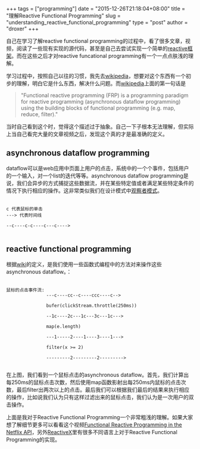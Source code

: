 +++
tags = ["programming"]
date = "2015-12-26T21:18:04+08:00"
title = "理解Reactive Functional Programming"
slug = "understanding_reactive_functional_programming"
type = "post"
author = "droxer"
+++

自己在学习了解reactive functional programming的过程中，看了很多文章，视频，阅读了一些现有实现的源代码，甚至是自己去尝试实现一个简单的[reactive框架][1]。而在这些之后才对reactive funcational programming有一个一点点肤浅的理解。

学习过程中，按照自己以往的习惯，我先去[wikipedia][2]，想要对这个东西有一个初步的理解，明白它是什么东西，解决什么问题。而[wikipedia][2]上面的第一句话是

>"Functional reactive programming (FRP) is a programming paradigm for reactive programming (asynchronous dataflow programming) using the building blocks of functional programming (e.g. map, reduce, filter)."

当时自己看到这个时，觉得这个描述过于抽象。自己一下子根本无法理解，但实际上当自己看完大量的文章视频之后，发现这个真的才是最准确的定义。

## asynchronous dataflow programming

dataflow可以是web应用中页面上用户的点击，系统中的一个个事件，包括用户的一个输入，对一个list的迭代等等。asynchronous dataflow programming是说，我们会异步的方式捕捉这些数据流，并在某些特定值或者满足某些特定条件的情况下执行相应的操作。这非常类似我们在设计模式中[观察者模式][3]。

<pre>
    <code>
c 代表鼠标的单击
---> 代表时间线

--c----c-c----c---c---->
    </code>
</pre>

## reactive functional programming

根据[wiki][1]的定义，是我们使用一些函数式编程中的方法对来操作这些asynchronous dataflow。：

<pre>
    <code>
鼠标的点击事件流:
               ---c----cc--c----ccc----c-->

               bufer(clickStream.throttle(250ms))

               --1c----2c---1c---3c---1c--->

               map(e.length)

               ---1-----2----1----3----1--->

               filter(x >= 2)

               ---------2---------2--------->
    </code>
</pre>

在上图，我们看到一个鼠标点击的asynchronous dataflow。首先，我们计算出每250ms的鼠标点击次数，然后使用map函数影射出每250ms内鼠标的点击次数，最后filter出两次以上的点击。最后我们可以根据我们最后的结果来执行相应的操作，比如说我们认为只有这样过滤出来的鼠标点击，我们认为是一次用户的双击操作。

上面是我对于Reactive Functional Programming一个非常粗浅的理解。如果大家想了解细节更多可以看看这个视频[Functional Reactive Programming in the Netflix API](http://www.infoq.com/presentations/Netflix-API-rxjava-hystrix)，另外[ReactiveX](https://github.com/ReactiveX)里有很多不同语言上对于Reactive Functional Programming的实现。


[1]: https://github.com/droxer/RxGo/    "RxGo"
[2]: https://en.wikipedia.org/wiki/Functional_reactive_programming/  "wikipidea"
[3]: https://en.wikipedia.org/wiki/Observer_pattern/    "observer pattern"
[4]: https://github.com/ReactiveX/RxJava    "RxJava"